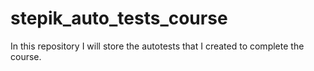 # stepik_auto_tests_course

In this repository I will store the autotests that I created to complete the course.

